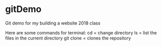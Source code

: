 # gitDemo
Git demo for my building a website 2018 class

Here are some commands for terminal:
cd = change directory
ls = list the files in the current directory
git clone = clones the repository
